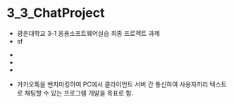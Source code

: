 # 3_3_ChatProject
* 광운대학교 3-1 응용소프트웨어실습 최종 프로젝트 과제
* sf
-
-
-
* 카카오톡을 밴치마킹하여 PC에서 클라이언트 서버 간 통신하여 사용자끼리 텍스트로 채팅할 수 있는 프로그램 개발을 목표로 함.
